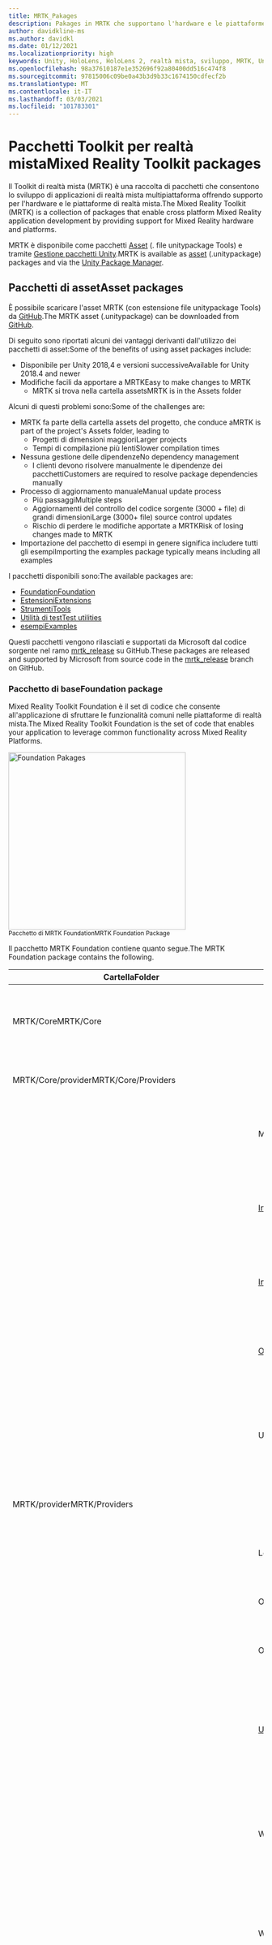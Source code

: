 ```yaml
---
title: MRTK_Pakages
description: Pakages in MRTK che supportano l'hardware e le piattaforme a realtà mista.
author: davidkline-ms
ms.author: davidkl
ms.date: 01/12/2021
ms.localizationpriority: high
keywords: Unity, HoloLens, HoloLens 2, realtà mista, sviluppo, MRTK, Unity pakage Manager,
ms.openlocfilehash: 98a37610187e1e352696f92a80400dd516c474f8
ms.sourcegitcommit: 97815006c09be0a43b3d9b33c1674150cdfecf2b
ms.translationtype: MT
ms.contentlocale: it-IT
ms.lasthandoff: 03/03/2021
ms.locfileid: "101783301"
---
```

# <a name="mixed-reality-toolkit-packages"></a><span data-ttu-id="bc0d5-104">Pacchetti Toolkit per realtà mista</span><span class="sxs-lookup"><span data-stu-id="bc0d5-104">Mixed Reality Toolkit packages</span></span>

<span data-ttu-id="bc0d5-105">Il Toolkit di realtà mista (MRTK) è una raccolta di pacchetti che consentono lo sviluppo di applicazioni di realtà mista multipiattaforma offrendo supporto per l'hardware e le piattaforme di realtà mista.</span><span class="sxs-lookup"><span data-stu-id="bc0d5-105">The Mixed Reality Toolkit (MRTK) is a collection of packages that enable cross platform Mixed Reality application development by providing support for Mixed Reality hardware and platforms.</span></span>

<span data-ttu-id="bc0d5-106">MRTK è disponibile come pacchetti [Asset](#asset-packages) (. file unitypackage Tools) e tramite [Gestione pacchetti Unity](#unity-package-manager).</span><span class="sxs-lookup"><span data-stu-id="bc0d5-106">MRTK is available as [asset](#asset-packages) (.unitypackage) packages and via the [Unity Package Manager](#unity-package-manager).</span></span>

## <a name="asset-packages"></a><span data-ttu-id="bc0d5-107">Pacchetti di asset</span><span class="sxs-lookup"><span data-stu-id="bc0d5-107">Asset packages</span></span>

<span data-ttu-id="bc0d5-108">È possibile scaricare l'asset MRTK (con estensione file unitypackage Tools) da [GitHub](https://github.com/microsoft/MixedRealityToolkit-Unity/releases).</span><span class="sxs-lookup"><span data-stu-id="bc0d5-108">The MRTK asset (.unitypackage) can be downloaded from [GitHub](https://github.com/microsoft/MixedRealityToolkit-Unity/releases).</span></span>

<span data-ttu-id="bc0d5-109">Di seguito sono riportati alcuni dei vantaggi derivanti dall'utilizzo dei pacchetti di asset:</span><span class="sxs-lookup"><span data-stu-id="bc0d5-109">Some of the benefits of using asset packages include:</span></span>

- <span data-ttu-id="bc0d5-110">Disponibile per Unity 2018,4 e versioni successive</span><span class="sxs-lookup"><span data-stu-id="bc0d5-110">Available for Unity 2018.4 and newer</span></span>
- <span data-ttu-id="bc0d5-111">Modifiche facili da apportare a MRTK</span><span class="sxs-lookup"><span data-stu-id="bc0d5-111">Easy to make changes to MRTK</span></span>
  - <span data-ttu-id="bc0d5-112">MRTK si trova nella cartella assets</span><span class="sxs-lookup"><span data-stu-id="bc0d5-112">MRTK is in the Assets folder</span></span>

<span data-ttu-id="bc0d5-113">Alcuni di questi problemi sono:</span><span class="sxs-lookup"><span data-stu-id="bc0d5-113">Some of the challenges are:</span></span>

- <span data-ttu-id="bc0d5-114">MRTK fa parte della cartella assets del progetto, che conduce a</span><span class="sxs-lookup"><span data-stu-id="bc0d5-114">MRTK is part of the project's Assets folder, leading to</span></span>
  - <span data-ttu-id="bc0d5-115">Progetti di dimensioni maggiori</span><span class="sxs-lookup"><span data-stu-id="bc0d5-115">Larger projects</span></span>
  - <span data-ttu-id="bc0d5-116">Tempi di compilazione più lenti</span><span class="sxs-lookup"><span data-stu-id="bc0d5-116">Slower compilation times</span></span>
- <span data-ttu-id="bc0d5-117">Nessuna gestione delle dipendenze</span><span class="sxs-lookup"><span data-stu-id="bc0d5-117">No dependency management</span></span>
  - <span data-ttu-id="bc0d5-118">I clienti devono risolvere manualmente le dipendenze dei pacchetti</span><span class="sxs-lookup"><span data-stu-id="bc0d5-118">Customers are required to resolve package dependencies manually</span></span>
- <span data-ttu-id="bc0d5-119">Processo di aggiornamento manuale</span><span class="sxs-lookup"><span data-stu-id="bc0d5-119">Manual update process</span></span>
  - <span data-ttu-id="bc0d5-120">Più passaggi</span><span class="sxs-lookup"><span data-stu-id="bc0d5-120">Multiple steps</span></span>
  - <span data-ttu-id="bc0d5-121">Aggiornamenti del controllo del codice sorgente (3000 + file) di grandi dimensioni</span><span class="sxs-lookup"><span data-stu-id="bc0d5-121">Large (3000+ file) source control updates</span></span>
  - <span data-ttu-id="bc0d5-122">Rischio di perdere le modifiche apportate a MRTK</span><span class="sxs-lookup"><span data-stu-id="bc0d5-122">Risk of losing changes made to MRTK</span></span>
- <span data-ttu-id="bc0d5-123">Importazione del pacchetto di esempi in genere significa includere tutti gli esempi</span><span class="sxs-lookup"><span data-stu-id="bc0d5-123">Importing the examples package typically means including all examples</span></span>

<span data-ttu-id="bc0d5-124">I pacchetti disponibili sono:</span><span class="sxs-lookup"><span data-stu-id="bc0d5-124">The available packages are:</span></span>

- [<span data-ttu-id="bc0d5-125">Foundation</span><span class="sxs-lookup"><span data-stu-id="bc0d5-125">Foundation</span></span>](#foundation-package)
- [<span data-ttu-id="bc0d5-126">Estensioni</span><span class="sxs-lookup"><span data-stu-id="bc0d5-126">Extensions</span></span>](#extensions-package)
- [<span data-ttu-id="bc0d5-127">Strumenti</span><span class="sxs-lookup"><span data-stu-id="bc0d5-127">Tools</span></span>](#tools-package)
- [<span data-ttu-id="bc0d5-128">Utilità di test</span><span class="sxs-lookup"><span data-stu-id="bc0d5-128">Test utilities</span></span>](#test-utilities-package)
- [<span data-ttu-id="bc0d5-129">esempi</span><span class="sxs-lookup"><span data-stu-id="bc0d5-129">Examples</span></span>](#examples-package)

<span data-ttu-id="bc0d5-130">Questi pacchetti vengono rilasciati e supportati da Microsoft dal codice sorgente nel ramo [mrtk_release](https://github.com/Microsoft/MixedRealityToolkit-Unity/tree/mrtk_release) su GitHub.</span><span class="sxs-lookup"><span data-stu-id="bc0d5-130">These packages are released and supported by Microsoft from source code in the [mrtk_release](https://github.com/Microsoft/MixedRealityToolkit-Unity/tree/mrtk_release) branch on GitHub.</span></span>

### <a name="foundation-package"></a><span data-ttu-id="bc0d5-131">Pacchetto di base</span><span class="sxs-lookup"><span data-stu-id="bc0d5-131">Foundation package</span></span>

<span data-ttu-id="bc0d5-132">Mixed Reality Toolkit Foundation è il set di codice che consente all'applicazione di sfruttare le funzionalità comuni nelle piattaforme di realtà mista.</span><span class="sxs-lookup"><span data-stu-id="bc0d5-132">The Mixed Reality Toolkit Foundation is the set of code that enables your application to leverage common functionality across Mixed Reality Platforms.</span></span>

<img src="../features/images/input/MRTK_Package_Foundation.png" width="350px" alt="Foundation Pakages" style="display:block;">  
<span data-ttu-id="bc0d5-133"><sup>Pacchetto di MRTK Foundation</sup></span><span class="sxs-lookup"><span data-stu-id="bc0d5-133"><sup>MRTK Foundation Package</sup></span></span>

<span data-ttu-id="bc0d5-134">Il pacchetto MRTK Foundation contiene quanto segue.</span><span class="sxs-lookup"><span data-stu-id="bc0d5-134">The MRTK Foundation package contains the following.</span></span>

| <span data-ttu-id="bc0d5-135">Cartella</span><span class="sxs-lookup"><span data-stu-id="bc0d5-135">Folder</span></span> | <span data-ttu-id="bc0d5-136">Componente</span><span class="sxs-lookup"><span data-stu-id="bc0d5-136">Component</span></span> | <span data-ttu-id="bc0d5-137">Descrizione</span><span class="sxs-lookup"><span data-stu-id="bc0d5-137">Description</span></span> |
| --- | --- | --- |
| <span data-ttu-id="bc0d5-138">MRTK/Core</span><span class="sxs-lookup"><span data-stu-id="bc0d5-138">MRTK/Core</span></span> | | <span data-ttu-id="bc0d5-139">Interfacce e definizioni di tipi, classi base e shader standard.</span><span class="sxs-lookup"><span data-stu-id="bc0d5-139">Interface and type definitions, base classes, standard shader.</span></span> |
| <span data-ttu-id="bc0d5-140">MRTK/Core/provider</span><span class="sxs-lookup"><span data-stu-id="bc0d5-140">MRTK/Core/Providers</span></span> | | <span data-ttu-id="bc0d5-141">Provider di dati indipendenti dalla piattaforma</span><span class="sxs-lookup"><span data-stu-id="bc0d5-141">Platform agnostic data providers</span></span> |
| | <span data-ttu-id="bc0d5-142">Mani</span><span class="sxs-lookup"><span data-stu-id="bc0d5-142">Hands</span></span> | <span data-ttu-id="bc0d5-143">Supporto della classe di base e servizi per il rilevamento manuale.</span><span class="sxs-lookup"><span data-stu-id="bc0d5-143">Base class support and services for hand tracking.</span></span> |
| | [<span data-ttu-id="bc0d5-144">InputAnimation</span><span class="sxs-lookup"><span data-stu-id="bc0d5-144">InputAnimation</span></span>](../features/input-simulation/InputAnimationRecording.md) | <span data-ttu-id="bc0d5-145">Supporto per la registrazione dei dati di rilevamento della mano e del movimento Head.</span><span class="sxs-lookup"><span data-stu-id="bc0d5-145">Support for recording head movement and hand tracking data.</span></span> |
| | [<span data-ttu-id="bc0d5-146">InputSimulation</span><span class="sxs-lookup"><span data-stu-id="bc0d5-146">InputSimulation</span></span>](../features/input-simulation/InputSimulationService.md) | <span data-ttu-id="bc0d5-147">Supporto per la simulazione in-editor di input mano e occhio.</span><span class="sxs-lookup"><span data-stu-id="bc0d5-147">Support for in-editor simulation of hand and eye input.</span></span> |
| | [<span data-ttu-id="bc0d5-148">ObjectMeshObserver</span><span class="sxs-lookup"><span data-stu-id="bc0d5-148">ObjectMeshObserver</span></span>](../features/spatial-awareness/SpatialObjectMeshObserver.md) | <span data-ttu-id="bc0d5-149">Osservatore di consapevolezza spaziale che usa un modello 3D come dati.</span><span class="sxs-lookup"><span data-stu-id="bc0d5-149">Spatial awareness observer using a 3D model as the data.</span></span> |
| | <span data-ttu-id="bc0d5-150">UnityInput</span><span class="sxs-lookup"><span data-stu-id="bc0d5-150">UnityInput</span></span> | <span data-ttu-id="bc0d5-151">Dispositivi di input comuni (joystick, mouse e così via) implementati tramite l'API di input di Unity.</span><span class="sxs-lookup"><span data-stu-id="bc0d5-151">Common input devices (joystick, mouse, etc.) implemented via Unity's input API.</span></span> |
| <span data-ttu-id="bc0d5-152">MRTK/provider</span><span class="sxs-lookup"><span data-stu-id="bc0d5-152">MRTK/Providers</span></span> | | <span data-ttu-id="bc0d5-153">Provider di dati specifici della piattaforma</span><span class="sxs-lookup"><span data-stu-id="bc0d5-153">Platform specific data providers</span></span> |
| | <span data-ttu-id="bc0d5-154">LeapMotion</span><span class="sxs-lookup"><span data-stu-id="bc0d5-154">LeapMotion</span></span> | <span data-ttu-id="bc0d5-155">Supporto per UltraLeap Leap Motion controller.</span><span class="sxs-lookup"><span data-stu-id="bc0d5-155">Support for the UltraLeap Leap Motion controller.</span></span> |
| | <span data-ttu-id="bc0d5-156">OpenVR</span><span class="sxs-lookup"><span data-stu-id="bc0d5-156">OpenVR</span></span> | <span data-ttu-id="bc0d5-157">Supporto per i dispositivi OpenVR.</span><span class="sxs-lookup"><span data-stu-id="bc0d5-157">Support for OpenVR devices.</span></span> |
| | <span data-ttu-id="bc0d5-158">Oculus</span><span class="sxs-lookup"><span data-stu-id="bc0d5-158">Oculus</span></span> | <span data-ttu-id="bc0d5-159">Supporto per dispositivi Oculus, ad esempio la ricerca.</span><span class="sxs-lookup"><span data-stu-id="bc0d5-159">Support for Oculus devices, such as the Quest.</span></span> |
| | [<span data-ttu-id="bc0d5-160">Unity</span><span class="sxs-lookup"><span data-stu-id="bc0d5-160">UnityAR</span></span>](../features/camera-system/UnityArCameraSettings.md) | <span data-ttu-id="bc0d5-161">Sperimentale Provider di impostazioni della fotocamera che consente l'uso di MRTK con i dispositivi mobili AR.</span><span class="sxs-lookup"><span data-stu-id="bc0d5-161">(Experimental) Camera settings provider enabling MRTK use with mobile AR devices.</span></span> |
| | <span data-ttu-id="bc0d5-162">WindowsMixedReality</span><span class="sxs-lookup"><span data-stu-id="bc0d5-162">WindowsMixedReality</span></span> | <span data-ttu-id="bc0d5-163">Supporto per i dispositivi di realtà mista di Windows, tra cui Microsoft HoloLens e gli auricolari immersivi.</span><span class="sxs-lookup"><span data-stu-id="bc0d5-163">Support for Windows Mixed Reality devices, including Microsoft HoloLens and immersive headsets.</span></span> |
| | <span data-ttu-id="bc0d5-164">Windows</span><span class="sxs-lookup"><span data-stu-id="bc0d5-164">Windows</span></span> | <span data-ttu-id="bc0d5-165">Supporto per le API specifiche di Microsoft Windows, ad esempio la voce e la dettatura.</span><span class="sxs-lookup"><span data-stu-id="bc0d5-165">Support for Microsoft Windows specific APIs, for example speech and dictation.</span></span> |
| | <span data-ttu-id="bc0d5-166">SDK XR</span><span class="sxs-lookup"><span data-stu-id="bc0d5-166">XR SDK</span></span> | <span data-ttu-id="bc0d5-167">Sperimentale Supporto per [il nuovo Framework XR di Unity](https://blogs.unity3d.com/2020/01/24/unity-xr-platform-updates/) in unity 2019,3 e versioni successive.</span><span class="sxs-lookup"><span data-stu-id="bc0d5-167">(Experimental) Support for [Unity's new XR framework](https://blogs.unity3d.com/2020/01/24/unity-xr-platform-updates/) in Unity 2019.3 and newer.</span></span> |
| <span data-ttu-id="bc0d5-168">MRTK/SDK</span><span class="sxs-lookup"><span data-stu-id="bc0d5-168">MRTK/SDK</span></span> | | |
| | <span data-ttu-id="bc0d5-169">Sperimentale</span><span class="sxs-lookup"><span data-stu-id="bc0d5-169">Experimental</span></span> | <span data-ttu-id="bc0d5-170">Funzionalità sperimentali, tra cui shader, controlli dell'interfaccia utente e singoli gestori di sistema.</span><span class="sxs-lookup"><span data-stu-id="bc0d5-170">Experimental features, including shaders, user interface controls and individual system managers.</span></span> |
| | <span data-ttu-id="bc0d5-171">Funzionalità</span><span class="sxs-lookup"><span data-stu-id="bc0d5-171">Features</span></span> | <span data-ttu-id="bc0d5-172">Funzionalità basata sul pacchetto di base.</span><span class="sxs-lookup"><span data-stu-id="bc0d5-172">Functionality that builds upon the Foundation package.</span></span> |
| | <span data-ttu-id="bc0d5-173">Profiles</span><span class="sxs-lookup"><span data-stu-id="bc0d5-173">Profiles</span></span> | <span data-ttu-id="bc0d5-174">Profili predefiniti per i sistemi e i servizi Microsoft Mixed Reality Toolkit.</span><span class="sxs-lookup"><span data-stu-id="bc0d5-174">Default profiles for the Microsoft Mixed Reality Toolkit systems and services.</span></span> |
| | <span data-ttu-id="bc0d5-175">StandardAssets</span><span class="sxs-lookup"><span data-stu-id="bc0d5-175">StandardAssets</span></span> | <span data-ttu-id="bc0d5-176">Asset comuni; modelli, trame, materiali e così via</span><span class="sxs-lookup"><span data-stu-id="bc0d5-176">Common assets; models, textures, materials, etc.</span></span> |
| <span data-ttu-id="bc0d5-177">MRTK/SceneSystemResources</span><span class="sxs-lookup"><span data-stu-id="bc0d5-177">MRTK/SceneSystemResources</span></span> | | <span data-ttu-id="bc0d5-178">Asset e risorse usati dal sistema di scena</span><span class="sxs-lookup"><span data-stu-id="bc0d5-178">Assets and resources used by the Scene System</span></span> |
| <span data-ttu-id="bc0d5-179">MRTK/servizi</span><span class="sxs-lookup"><span data-stu-id="bc0d5-179">MRTK/Services</span></span> | | |
| | [<span data-ttu-id="bc0d5-180">BoundarySystem</span><span class="sxs-lookup"><span data-stu-id="bc0d5-180">BoundarySystem</span></span>](../features/boundary/BoundarySystemGettingStarted.md) | <span data-ttu-id="bc0d5-181">Sistema che implementa il supporto per i confini VR.</span><span class="sxs-lookup"><span data-stu-id="bc0d5-181">System implementing VR boundary support.</span></span> |
| | [<span data-ttu-id="bc0d5-182">CameraSystem</span><span class="sxs-lookup"><span data-stu-id="bc0d5-182">CameraSystem</span></span>](../features/camera-system/CameraSystemOverview.md) | <span data-ttu-id="bc0d5-183">Sistema che implementa la configurazione della fotocamera e la gestione.</span><span class="sxs-lookup"><span data-stu-id="bc0d5-183">System implementing camera configuration and management.</span></span> |
| | [<span data-ttu-id="bc0d5-184">DiagnosticsSystem</span><span class="sxs-lookup"><span data-stu-id="bc0d5-184">DiagnosticsSystem</span></span>](../features/diagnostics/DiagnosticsSystemGettingStarted.md) | <span data-ttu-id="bc0d5-185">Implementazione del sistema in Application Diagnostics, ad esempio un Profiler Visual.</span><span class="sxs-lookup"><span data-stu-id="bc0d5-185">System implementing in application diagnostics, for example a visual profiler.</span></span> |
| | [<span data-ttu-id="bc0d5-186">InputSystem</span><span class="sxs-lookup"><span data-stu-id="bc0d5-186">InputSystem</span></span>](../features/input/Overview.md) | <span data-ttu-id="bc0d5-187">Sistema che fornisce supporto per l'accesso e la gestione dell'input dell'utente.</span><span class="sxs-lookup"><span data-stu-id="bc0d5-187">System providing support for accessing and handling user input.</span></span> |
| | [<span data-ttu-id="bc0d5-188">SceneSystem</span><span class="sxs-lookup"><span data-stu-id="bc0d5-188">SceneSystem</span></span>](../features/scene-system/SceneSystemGettingStarted.md) | <span data-ttu-id="bc0d5-189">Sistema che fornisce supporto per le applicazioni multiscena.</span><span class="sxs-lookup"><span data-stu-id="bc0d5-189">System providing multi-scene application support.</span></span> |
| | [<span data-ttu-id="bc0d5-190">SpatialAwarenessSystem</span><span class="sxs-lookup"><span data-stu-id="bc0d5-190">SpatialAwarenessSystem</span></span>](../features/spatial-awareness/SpatialAwarenessGettingStarted.md) | <span data-ttu-id="bc0d5-191">Sistema che fornisce supporto per la consapevolezza dell'ambiente dell'utente.</span><span class="sxs-lookup"><span data-stu-id="bc0d5-191">System providing support for awareness of the user's environment.</span></span> |
| | [<span data-ttu-id="bc0d5-192">TeleportSystem</span><span class="sxs-lookup"><span data-stu-id="bc0d5-192">TeleportSystem</span></span>](../features/teleport-system/Overview.md) | <span data-ttu-id="bc0d5-193">Sistema che fornisce il supporto per il Teleporting (spostandosi sull'esperienza nei salti).</span><span class="sxs-lookup"><span data-stu-id="bc0d5-193">System providing support for teleporting (moving about the experience in jumps).</span></span> |
| <span data-ttu-id="bc0d5-194">MRTK/StandardAssets</span><span class="sxs-lookup"><span data-stu-id="bc0d5-194">MRTK/StandardAssets</span></span> | | <span data-ttu-id="bc0d5-195">Shader standard MRTK, materiali di base e altre risorse standard per esperienze di realtà miste</span><span class="sxs-lookup"><span data-stu-id="bc0d5-195">MRTK Standard shader, basic materials and other standard assets for mixed reality experiences</span></span> |

### <a name="extensions-package"></a><span data-ttu-id="bc0d5-196">Pacchetto di estensioni</span><span class="sxs-lookup"><span data-stu-id="bc0d5-196">Extensions package</span></span>

<span data-ttu-id="bc0d5-197">Il pacchetto facoltativo Microsoft. MixedRealityToolkit. Unity. Extensions include servizi aggiuntivi che estendono le funzionalità di Microsoft Mixed Reality Toolkit.</span><span class="sxs-lookup"><span data-stu-id="bc0d5-197">The optional Microsoft.MixedRealityToolkit.Unity.Extensions package includes additional services that extend the functionality of the Microsoft Mixed Reality Toolkit.</span></span>

> [!NOTE]
> <span data-ttu-id="bc0d5-198">Il pacchetto Extensions richiede Microsoft. MixedRealityToolkit. Unity. Foundation.</span><span class="sxs-lookup"><span data-stu-id="bc0d5-198">The extensions package requires Microsoft.MixedRealityToolkit.Unity.Foundation.</span></span>

| <span data-ttu-id="bc0d5-199">Cartella</span><span class="sxs-lookup"><span data-stu-id="bc0d5-199">Folder</span></span> | <span data-ttu-id="bc0d5-200">Componente</span><span class="sxs-lookup"><span data-stu-id="bc0d5-200">Component</span></span> | <span data-ttu-id="bc0d5-201">Descrizione</span><span class="sxs-lookup"><span data-stu-id="bc0d5-201">Description</span></span> |
| --- | --- | --- |
| <span data-ttu-id="bc0d5-202">MRTK/estensioni</span><span class="sxs-lookup"><span data-stu-id="bc0d5-202">MRTK/Extensions</span></span> | |
| | [<span data-ttu-id="bc0d5-203">HandPhysicsService</span><span class="sxs-lookup"><span data-stu-id="bc0d5-203">HandPhysicsService</span></span>](../features/extensions/hand-physics-service/HandPhysicsServiceOverview.md) | <span data-ttu-id="bc0d5-204">Servizio che aggiunge il supporto per la fisica a mani articolate.</span><span class="sxs-lookup"><span data-stu-id="bc0d5-204">Service that adds physics support to articulated hands.</span></span> |
| | <span data-ttu-id="bc0d5-205">LostTrackingService</span><span class="sxs-lookup"><span data-stu-id="bc0d5-205">LostTrackingService</span></span> | <span data-ttu-id="bc0d5-206">Servizio che semplifica la gestione delle perdite di rilevamento nei dispositivi Microsoft HoloLens.</span><span class="sxs-lookup"><span data-stu-id="bc0d5-206">Service that simplifies handling of tracking loss on Microsoft HoloLens devices.</span></span> |
| | [<span data-ttu-id="bc0d5-207">SceneTransitionService</span><span class="sxs-lookup"><span data-stu-id="bc0d5-207">SceneTransitionService</span></span>](../features/extensions/scene-transition-service/SceneTransitionServiceOverview.md) | <span data-ttu-id="bc0d5-208">Servizio che semplifica l'aggiunta di transizioni di scene uniformi.</span><span class="sxs-lookup"><span data-stu-id="bc0d5-208">Service that simplifies adding smooth scene transitions.</span></span> |

### <a name="tools-package"></a><span data-ttu-id="bc0d5-209">Pacchetto strumenti</span><span class="sxs-lookup"><span data-stu-id="bc0d5-209">Tools package</span></span>

<span data-ttu-id="bc0d5-210">Il pacchetto facoltativo Microsoft. MixedRealityToolkit. Unity. Tools include strumenti utili che migliorano l'esperienza di sviluppo di realtà mista usando Microsoft Mixed Reality Toolkit.</span><span class="sxs-lookup"><span data-stu-id="bc0d5-210">The optional Microsoft.MixedRealityToolkit.Unity.Tools package includes helpful tools that enhance the mixed reality development experience using the Microsoft Mixed Reality Toolkit.</span></span>
<span data-ttu-id="bc0d5-211">Questi strumenti si trovano nel menu **utilità di reality Toolkit > Utilities** nell'editor di Unity.</span><span class="sxs-lookup"><span data-stu-id="bc0d5-211">These tools are located in the **Mixed Reality Toolkit > Utilities** menu in the Unity Editor.</span></span>

> [!NOTE]
> <span data-ttu-id="bc0d5-212">Il pacchetto di strumenti richiede Microsoft. MixedRealityToolkit. Unity. Foundation.</span><span class="sxs-lookup"><span data-stu-id="bc0d5-212">The tools package requires Microsoft.MixedRealityToolkit.Unity.Foundation.</span></span>

| <span data-ttu-id="bc0d5-213">Cartella</span><span class="sxs-lookup"><span data-stu-id="bc0d5-213">Folder</span></span> | <span data-ttu-id="bc0d5-214">Componente</span><span class="sxs-lookup"><span data-stu-id="bc0d5-214">Component</span></span> | <span data-ttu-id="bc0d5-215">Descrizione</span><span class="sxs-lookup"><span data-stu-id="bc0d5-215">Description</span></span> |
| --- | --- | --- |
| <span data-ttu-id="bc0d5-216">MRTK/strumenti</span><span class="sxs-lookup"><span data-stu-id="bc0d5-216">MRTK/Tools</span></span> | |
| | <span data-ttu-id="bc0d5-217">BuildWindow</span><span class="sxs-lookup"><span data-stu-id="bc0d5-217">BuildWindow</span></span> | <span data-ttu-id="bc0d5-218">Strumento che consente di semplificare il processo di compilazione e distribuzione di applicazioni UWP.</span><span class="sxs-lookup"><span data-stu-id="bc0d5-218">Tool that helps simplify the process of building and deploying UWP applications.</span></span> |
| | [<span data-ttu-id="bc0d5-219">DependencyWindow</span><span class="sxs-lookup"><span data-stu-id="bc0d5-219">DependencyWindow</span></span>](../features/tools/DependencyWindow.md) | <span data-ttu-id="bc0d5-220">Strumento che consente di creare un grafico delle dipendenze di asset in un progetto.</span><span class="sxs-lookup"><span data-stu-id="bc0d5-220">Tool that creates a dependency graph of assets in a project.</span></span> |
| | [<span data-ttu-id="bc0d5-221">ExtensionServiceCreator</span><span class="sxs-lookup"><span data-stu-id="bc0d5-221">ExtensionServiceCreator</span></span>](../features/tools/ExtensionServiceCreationWizard.md) | <span data-ttu-id="bc0d5-222">Procedura guidata per semplificare la creazione di servizi di estensione.</span><span class="sxs-lookup"><span data-stu-id="bc0d5-222">Wizard to assist in creating extension services.</span></span> |
| | [<span data-ttu-id="bc0d5-223">MigrationWindow</span><span class="sxs-lookup"><span data-stu-id="bc0d5-223">MigrationWindow</span></span>](../features/tools/MigrationWindow.md) | <span data-ttu-id="bc0d5-224">Strumento che facilita l'aggiornamento del codice che usa componenti MRTK deprecati.</span><span class="sxs-lookup"><span data-stu-id="bc0d5-224">Tool that assists in updating code that uses deprecated MRTK components.</span></span>  |
| | [<span data-ttu-id="bc0d5-225">OptimizeWindow</span><span class="sxs-lookup"><span data-stu-id="bc0d5-225">OptimizeWindow</span></span>](../features/tools/OptimizeWindow.md) | <span data-ttu-id="bc0d5-226">Utilità che consente di automatizzare la configurazione di un progetto di realtà mista per ottenere prestazioni ottimali in Unity.</span><span class="sxs-lookup"><span data-stu-id="bc0d5-226">Utility to help automate configuring a mixed reality project for the best performance in Unity.</span></span> |
| | <span data-ttu-id="bc0d5-227">ReserializeAssetsUtility</span><span class="sxs-lookup"><span data-stu-id="bc0d5-227">ReserializeAssetsUtility</span></span> | <span data-ttu-id="bc0d5-228">Fornisce supporto per la riserializzazione di file Unity specifici.</span><span class="sxs-lookup"><span data-stu-id="bc0d5-228">Provides support for reserializing specific Unity files.</span></span> |
| | [<span data-ttu-id="bc0d5-229">RuntimeTools/strumenti/ControllerMappingTool</span><span class="sxs-lookup"><span data-stu-id="bc0d5-229">RuntimeTools/Tools/ControllerMappingTool</span></span>](../features/tools/ControllerMappingTool.md) | <span data-ttu-id="bc0d5-230">Utilità che consente agli sviluppatori di determinare rapidamente i mapping di Unity per i controller hardware.</span><span class="sxs-lookup"><span data-stu-id="bc0d5-230">Utility enabling developers to quickly determine Unity mappings for hardware controllers.</span></span> |
| | <span data-ttu-id="bc0d5-231">ScreenshotUtility</span><span class="sxs-lookup"><span data-stu-id="bc0d5-231">ScreenshotUtility</span></span> | <span data-ttu-id="bc0d5-232">Abilita l'acquisizione delle immagini dell'applicazione nell'editor di Unity.</span><span class="sxs-lookup"><span data-stu-id="bc0d5-232">Enables capturing application images in the Unity editor.</span></span> |
| | <span data-ttu-id="bc0d5-233">TextureCombinerWindow</span><span class="sxs-lookup"><span data-stu-id="bc0d5-233">TextureCombinerWindow</span></span> | <span data-ttu-id="bc0d5-234">Utilità per combinare trame grafiche.</span><span class="sxs-lookup"><span data-stu-id="bc0d5-234">Utility to combine graphics textures.</span></span> |
| | [<span data-ttu-id="bc0d5-235">Casella degli strumenti</span><span class="sxs-lookup"><span data-stu-id="bc0d5-235">Toolbox</span></span>](../features/ux-building-blocks/Toolbox.md) | <span data-ttu-id="bc0d5-236">Interfaccia utente che semplifica l'individuazione e l'utilizzo dei componenti UX MRTK.</span><span class="sxs-lookup"><span data-stu-id="bc0d5-236">UI that makes it easy to discover and use MRTK UX components.</span></span> |

### <a name="test-utilities-package"></a><span data-ttu-id="bc0d5-237">Pacchetto di utilità di test</span><span class="sxs-lookup"><span data-stu-id="bc0d5-237">Test utilities package</span></span>

<span data-ttu-id="bc0d5-238">Il pacchetto Microsoft. MixedRealityToolkit. TestUtilities facoltativo è una raccolta di script helper che consentono agli sviluppatori di [creare facilmente test in modalità di riproduzione](../contributing/UnitTests.md#play-mode-tests).</span><span class="sxs-lookup"><span data-stu-id="bc0d5-238">The optional Microsoft.MixedRealityToolkit.TestUtilities package is a collection of helper scripts that enable developers to easily [create play mode tests](../contributing/UnitTests.md#play-mode-tests).</span></span> <span data-ttu-id="bc0d5-239">Queste utilità sono particolarmente utili per gli sviluppatori che creano componenti MRTK.</span><span class="sxs-lookup"><span data-stu-id="bc0d5-239">These utilities are especially useful for developers creating MRTK components.</span></span>

| <span data-ttu-id="bc0d5-240">Cartella</span><span class="sxs-lookup"><span data-stu-id="bc0d5-240">Folder</span></span> | <span data-ttu-id="bc0d5-241">Componente</span><span class="sxs-lookup"><span data-stu-id="bc0d5-241">Component</span></span> | <span data-ttu-id="bc0d5-242">Descrizione</span><span class="sxs-lookup"><span data-stu-id="bc0d5-242">Description</span></span> |
| --- | --- | --- |
| <span data-ttu-id="bc0d5-243">MRTK/test</span><span class="sxs-lookup"><span data-stu-id="bc0d5-243">MRTK/Tests</span></span> | |
| | <span data-ttu-id="bc0d5-244">TestUtilities</span><span class="sxs-lookup"><span data-stu-id="bc0d5-244">TestUtilities</span></span> | <span data-ttu-id="bc0d5-245">Metodi per semplificare la creazione di test in modalità di riproduzione, incluse le utilità di simulazione manuale.</span><span class="sxs-lookup"><span data-stu-id="bc0d5-245">Methods to simplify creation of play mode tests, including hand simulation utilities.</span></span> |

### <a name="examples-package"></a><span data-ttu-id="bc0d5-246">Pacchetto di esempi</span><span class="sxs-lookup"><span data-stu-id="bc0d5-246">Examples package</span></span>

<span data-ttu-id="bc0d5-247">Il pacchetto degli esempi contiene demo, script di esempio e scene di esempio che esercitano le funzionalità del pacchetto di base.</span><span class="sxs-lookup"><span data-stu-id="bc0d5-247">The examples package contains demos, sample scripts, and sample scenes that exercise functionality in the foundation package.</span></span> <span data-ttu-id="bc0d5-248">Questo pacchetto contiene la [scena HandInteractionExample](../features/example-scenes/HandInteractionExamples.md) (illustrata di seguito) che contiene oggetti di esempio che rispondono a diversi tipi di input della mano (articolati e non articolati).</span><span class="sxs-lookup"><span data-stu-id="bc0d5-248">This package contains the [HandInteractionExample scene](../features/example-scenes/HandInteractionExamples.md) (pictured below) which contains sample objects that respond to various types of hand input (articulated and non-articulated).</span></span>

![Scena HandInteractionExample](../features/images/MRTK_Examples.png)

<span data-ttu-id="bc0d5-250">Questo pacchetto contiene anche le demo di rilevamento degli occhi, [documentate qui](../features/eye-tracking/EyeTracking_ExamplesOverview.md)</span><span class="sxs-lookup"><span data-stu-id="bc0d5-250">This package also contains eye tracking demos, which are [documented here](../features/eye-tracking/EyeTracking_ExamplesOverview.md)</span></span>

<span data-ttu-id="bc0d5-251">Più in generale, tutte le nuove funzionalità di MRTK devono contenere un esempio corrispondente nel pacchetto degli esempi, approssimativamente seguendo la stessa struttura di cartelle e la stessa posizione.</span><span class="sxs-lookup"><span data-stu-id="bc0d5-251">More generally, any new feature in the MRTK should contain a corresponding example in the examples package, roughly following the same folder structure and location.</span></span>

> [!NOTE]
> <span data-ttu-id="bc0d5-252">Il pacchetto degli esempi richiede Microsoft. MixedRealityToolkit. Unity. Foundation.</span><span class="sxs-lookup"><span data-stu-id="bc0d5-252">The examples package requires Microsoft.MixedRealityToolkit.Unity.Foundation.</span></span>

| <span data-ttu-id="bc0d5-253">Cartella</span><span class="sxs-lookup"><span data-stu-id="bc0d5-253">Folder</span></span> | <span data-ttu-id="bc0d5-254">Componente</span><span class="sxs-lookup"><span data-stu-id="bc0d5-254">Component</span></span> | <span data-ttu-id="bc0d5-255">Descrizione</span><span class="sxs-lookup"><span data-stu-id="bc0d5-255">Description</span></span> |
| --- | --- | --- |
| <span data-ttu-id="bc0d5-256">MRTK/esempi</span><span class="sxs-lookup"><span data-stu-id="bc0d5-256">MRTK/Examples</span></span> | | |
| | <span data-ttu-id="bc0d5-257">Demo</span><span class="sxs-lookup"><span data-stu-id="bc0d5-257">Demos</span></span> | <span data-ttu-id="bc0d5-258">Scene semplici che illustrano una o due funzionalità correlate.</span><span class="sxs-lookup"><span data-stu-id="bc0d5-258">Simple scenes illustrating one or two related features.</span></span> |
| | <span data-ttu-id="bc0d5-259">Sperimentale</span><span class="sxs-lookup"><span data-stu-id="bc0d5-259">Experimental</span></span> | <span data-ttu-id="bc0d5-260">Scene demo che illustrano le funzionalità sperimentali.</span><span class="sxs-lookup"><span data-stu-id="bc0d5-260">Demo scenes illustrating experimental features.</span></span> |
| | <span data-ttu-id="bc0d5-261">StandardAssets</span><span class="sxs-lookup"><span data-stu-id="bc0d5-261">StandardAssets</span></span> | <span data-ttu-id="bc0d5-262">Risorse comuni condivise da più scene demo.</span><span class="sxs-lookup"><span data-stu-id="bc0d5-262">Common assets shared by multiple demo scenes.</span></span> |

## <a name="unity-package-manager"></a><span data-ttu-id="bc0d5-263">Gestione pacchetti Unity</span><span class="sxs-lookup"><span data-stu-id="bc0d5-263">Unity Package Manager</span></span>

<span data-ttu-id="bc0d5-264">Per le esperienze create usando Unity 2019,4 e versioni successive, MRTK è disponibile tramite [Gestione pacchetti Unity](https://docs.unity3d.com/Manual/Packages.html).</span><span class="sxs-lookup"><span data-stu-id="bc0d5-264">For experiences being created using Unity 2019.4 and newer, the MRTK is available via the [Unity Package Manager](https://docs.unity3d.com/Manual/Packages.html).</span></span>

<span data-ttu-id="bc0d5-265">Di seguito sono riportati alcuni dei vantaggi derivanti dall'utilizzo dei pacchetti di asset:</span><span class="sxs-lookup"><span data-stu-id="bc0d5-265">Some of the benefits of using asset packages include:</span></span>

- <span data-ttu-id="bc0d5-266">Progetti più piccoli</span><span class="sxs-lookup"><span data-stu-id="bc0d5-266">Smaller projects</span></span>
  - <span data-ttu-id="bc0d5-267">Soluzioni di Visual Studio più pulite</span><span class="sxs-lookup"><span data-stu-id="bc0d5-267">Cleaner Visual Studio solutions</span></span>
  - <span data-ttu-id="bc0d5-268">Un numero inferiore di file da archiviare (MRTK è un riferimento semplice nel `Packages/manifest.json` file)</span><span class="sxs-lookup"><span data-stu-id="bc0d5-268">Fewer files to check in (MRTK is a simple reference in the `Packages/manifest.json` file)</span></span>
- <span data-ttu-id="bc0d5-269">Compilazione più veloce</span><span class="sxs-lookup"><span data-stu-id="bc0d5-269">Faster compilation</span></span>
  - <span data-ttu-id="bc0d5-270">Unity non è necessario ricompilare MRTK durante la compilazione</span><span class="sxs-lookup"><span data-stu-id="bc0d5-270">Unity does not need to recompile MRTK during building</span></span>
- <span data-ttu-id="bc0d5-271">Risoluzione delle dipendenze</span><span class="sxs-lookup"><span data-stu-id="bc0d5-271">Dependency resolution</span></span>
  - <span data-ttu-id="bc0d5-272">I pacchetti MRTK richiesti vengono installati automaticamente quando si specificano i pacchetti con dipendenze</span><span class="sxs-lookup"><span data-stu-id="bc0d5-272">Required MRTK packages are automatically installed when specifying packages with dependencies</span></span>
- <span data-ttu-id="bc0d5-273">Facile aggiornamento alle nuove versioni di MRTK</span><span class="sxs-lookup"><span data-stu-id="bc0d5-273">Easy update to new MRTK versions</span></span>
  - <span data-ttu-id="bc0d5-274">Modificare la versione nel `Packages/manifest.json` file</span><span class="sxs-lookup"><span data-stu-id="bc0d5-274">Change the version in the `Packages/manifest.json` file</span></span>

<span data-ttu-id="bc0d5-275">Alcuni di questi problemi sono:</span><span class="sxs-lookup"><span data-stu-id="bc0d5-275">Some of the challenges are:</span></span>

- <span data-ttu-id="bc0d5-276">MRTK non è modificabile</span><span class="sxs-lookup"><span data-stu-id="bc0d5-276">MRTK is immutable</span></span>
  - <span data-ttu-id="bc0d5-277">Non è possibile apportare modifiche senza che vengano rimosse durante la risoluzione del pacchetto</span><span class="sxs-lookup"><span data-stu-id="bc0d5-277">Cannot make changes without them being removed during package resolution</span></span>
- <span data-ttu-id="bc0d5-278">MRTK non supporta i pacchetti UPM con Unity 2018,4</span><span class="sxs-lookup"><span data-stu-id="bc0d5-278">MRTK does not support UPM packages with Unity 2018.4</span></span>

### <a name="foundation-package"></a><span data-ttu-id="bc0d5-279">Pacchetto di base</span><span class="sxs-lookup"><span data-stu-id="bc0d5-279">Foundation package</span></span>

<span data-ttu-id="bc0d5-280">Il pacchetto di base ( `com.microsoft.mixedreality.toolkit.foundation` ) costituisce la base del Toolkit di realtà mista.</span><span class="sxs-lookup"><span data-stu-id="bc0d5-280">The foundation package (`com.microsoft.mixedreality.toolkit.foundation`) forms the basis of the Mixed Reality Toolkit.</span></span>

| <span data-ttu-id="bc0d5-281">Cartella</span><span class="sxs-lookup"><span data-stu-id="bc0d5-281">Folder</span></span> | <span data-ttu-id="bc0d5-282">Componente</span><span class="sxs-lookup"><span data-stu-id="bc0d5-282">Component</span></span> | <span data-ttu-id="bc0d5-283">Descrizione</span><span class="sxs-lookup"><span data-stu-id="bc0d5-283">Description</span></span> |
| --- | --- | --- |
| <span data-ttu-id="bc0d5-284">MRTK/Core</span><span class="sxs-lookup"><span data-stu-id="bc0d5-284">MRTK/Core</span></span> | | <span data-ttu-id="bc0d5-285">Interfacce e definizioni di tipi, classi base e shader standard.</span><span class="sxs-lookup"><span data-stu-id="bc0d5-285">Interface and type definitions, base classes, standard shader.</span></span> |
| <span data-ttu-id="bc0d5-286">MRTK/Core/provider</span><span class="sxs-lookup"><span data-stu-id="bc0d5-286">MRTK/Core/Providers</span></span> | | <span data-ttu-id="bc0d5-287">Provider di dati indipendenti dalla piattaforma</span><span class="sxs-lookup"><span data-stu-id="bc0d5-287">Platform agnostic data providers</span></span> |
| | <span data-ttu-id="bc0d5-288">Mani</span><span class="sxs-lookup"><span data-stu-id="bc0d5-288">Hands</span></span> | <span data-ttu-id="bc0d5-289">Supporto della classe di base e servizi per il rilevamento manuale.</span><span class="sxs-lookup"><span data-stu-id="bc0d5-289">Base class support and services for hand tracking.</span></span> |
| | [<span data-ttu-id="bc0d5-290">InputAnimation</span><span class="sxs-lookup"><span data-stu-id="bc0d5-290">InputAnimation</span></span>](../features/input-simulation/InputAnimationRecording.md) | <span data-ttu-id="bc0d5-291">Supporto per la registrazione dei dati di rilevamento della mano e del movimento Head.</span><span class="sxs-lookup"><span data-stu-id="bc0d5-291">Support for recording head movement and hand tracking data.</span></span> |
| | [<span data-ttu-id="bc0d5-292">InputSimulation</span><span class="sxs-lookup"><span data-stu-id="bc0d5-292">InputSimulation</span></span>](../features/input-simulation/InputSimulationService.md) | <span data-ttu-id="bc0d5-293">Supporto per la simulazione in-editor di input mano e occhio.</span><span class="sxs-lookup"><span data-stu-id="bc0d5-293">Support for in-editor simulation of hand and eye input.</span></span> |
| | [<span data-ttu-id="bc0d5-294">ObjectMeshObserver</span><span class="sxs-lookup"><span data-stu-id="bc0d5-294">ObjectMeshObserver</span></span>](../features/spatial-awareness/SpatialObjectMeshObserver.md) | <span data-ttu-id="bc0d5-295">Osservatore di consapevolezza spaziale che usa un modello 3D come dati.</span><span class="sxs-lookup"><span data-stu-id="bc0d5-295">Spatial awareness observer using a 3D model as the data.</span></span> |
| | <span data-ttu-id="bc0d5-296">UnityInput</span><span class="sxs-lookup"><span data-stu-id="bc0d5-296">UnityInput</span></span> | <span data-ttu-id="bc0d5-297">Dispositivi di input comuni (joystick, mouse e così via) implementati tramite l'API di input di Unity.</span><span class="sxs-lookup"><span data-stu-id="bc0d5-297">Common input devices (joystick, mouse, etc.) implemented via Unity's input API.</span></span> |
| <span data-ttu-id="bc0d5-298">MRTK/provider</span><span class="sxs-lookup"><span data-stu-id="bc0d5-298">MRTK/Providers</span></span> | | <span data-ttu-id="bc0d5-299">Provider di dati specifici della piattaforma</span><span class="sxs-lookup"><span data-stu-id="bc0d5-299">Platform specific data providers</span></span> |
| | <span data-ttu-id="bc0d5-300">LeapMotion</span><span class="sxs-lookup"><span data-stu-id="bc0d5-300">LeapMotion</span></span> | <span data-ttu-id="bc0d5-301">Supporto per UltraLeap Leap Motion controller.</span><span class="sxs-lookup"><span data-stu-id="bc0d5-301">Support for the UltraLeap Leap Motion controller.</span></span> |
| | <span data-ttu-id="bc0d5-302">OpenVR</span><span class="sxs-lookup"><span data-stu-id="bc0d5-302">OpenVR</span></span> | <span data-ttu-id="bc0d5-303">Supporto per i dispositivi OpenVR.</span><span class="sxs-lookup"><span data-stu-id="bc0d5-303">Support for OpenVR devices.</span></span> |
| | <span data-ttu-id="bc0d5-304">Oculus</span><span class="sxs-lookup"><span data-stu-id="bc0d5-304">Oculus</span></span> | <span data-ttu-id="bc0d5-305">Supporto per dispositivi Oculus, ad esempio la ricerca.</span><span class="sxs-lookup"><span data-stu-id="bc0d5-305">Support for Oculus devices, such as the Quest.</span></span> |
| | [<span data-ttu-id="bc0d5-306">Unity</span><span class="sxs-lookup"><span data-stu-id="bc0d5-306">UnityAR</span></span>](../features/camera-system/UnityArCameraSettings.md) | <span data-ttu-id="bc0d5-307">Sperimentale Provider di impostazioni della fotocamera che consente l'uso di MRTK con i dispositivi mobili AR.</span><span class="sxs-lookup"><span data-stu-id="bc0d5-307">(Experimental) Camera settings provider enabling MRTK use with mobile AR devices.</span></span> |
| | <span data-ttu-id="bc0d5-308">WindowsMixedReality</span><span class="sxs-lookup"><span data-stu-id="bc0d5-308">WindowsMixedReality</span></span> | <span data-ttu-id="bc0d5-309">Supporto per i dispositivi di realtà mista di Windows, tra cui Microsoft HoloLens e gli auricolari immersivi.</span><span class="sxs-lookup"><span data-stu-id="bc0d5-309">Support for Windows Mixed Reality devices, including Microsoft HoloLens and immersive headsets.</span></span> |
| | <span data-ttu-id="bc0d5-310">Windows</span><span class="sxs-lookup"><span data-stu-id="bc0d5-310">Windows</span></span> | <span data-ttu-id="bc0d5-311">Supporto per le API specifiche di Microsoft Windows, ad esempio la voce e la dettatura.</span><span class="sxs-lookup"><span data-stu-id="bc0d5-311">Support for Microsoft Windows specific APIs, for example speech and dictation.</span></span> |
| | <span data-ttu-id="bc0d5-312">SDK XR</span><span class="sxs-lookup"><span data-stu-id="bc0d5-312">XR SDK</span></span> | <span data-ttu-id="bc0d5-313">Sperimentale Supporto per [il nuovo Framework XR di Unity](https://blogs.unity3d.com/2020/01/24/unity-xr-platform-updates/) in unity 2019,3 e versioni successive.</span><span class="sxs-lookup"><span data-stu-id="bc0d5-313">(Experimental) Support for [Unity's new XR framework](https://blogs.unity3d.com/2020/01/24/unity-xr-platform-updates/) in Unity 2019.3 and newer.</span></span> |
| <span data-ttu-id="bc0d5-314">MRTK/SDK</span><span class="sxs-lookup"><span data-stu-id="bc0d5-314">MRTK/SDK</span></span> | | |
| | <span data-ttu-id="bc0d5-315">Sperimentale</span><span class="sxs-lookup"><span data-stu-id="bc0d5-315">Experimental</span></span> | <span data-ttu-id="bc0d5-316">Funzionalità sperimentali, tra cui shader, controlli dell'interfaccia utente e singoli gestori di sistema.</span><span class="sxs-lookup"><span data-stu-id="bc0d5-316">Experimental features, including shaders, user interface controls and individual system managers.</span></span> |
| | <span data-ttu-id="bc0d5-317">Funzionalità</span><span class="sxs-lookup"><span data-stu-id="bc0d5-317">Features</span></span> | <span data-ttu-id="bc0d5-318">Funzionalità basata sul pacchetto di base.</span><span class="sxs-lookup"><span data-stu-id="bc0d5-318">Functionality that builds upon the Foundation package.</span></span> |
| | <span data-ttu-id="bc0d5-319">Profiles</span><span class="sxs-lookup"><span data-stu-id="bc0d5-319">Profiles</span></span> | <span data-ttu-id="bc0d5-320">Profili predefiniti per i sistemi e i servizi Microsoft Mixed Reality Toolkit.</span><span class="sxs-lookup"><span data-stu-id="bc0d5-320">Default profiles for the Microsoft Mixed Reality Toolkit systems and services.</span></span> |
| | <span data-ttu-id="bc0d5-321">StandardAssets</span><span class="sxs-lookup"><span data-stu-id="bc0d5-321">StandardAssets</span></span> | <span data-ttu-id="bc0d5-322">Asset comuni; modelli, trame, materiali e così via</span><span class="sxs-lookup"><span data-stu-id="bc0d5-322">Common assets; models, textures, materials, etc.</span></span> |
| <span data-ttu-id="bc0d5-323">MRTK/servizi</span><span class="sxs-lookup"><span data-stu-id="bc0d5-323">MRTK/Services</span></span> | | |
| | [<span data-ttu-id="bc0d5-324">BoundarySystem</span><span class="sxs-lookup"><span data-stu-id="bc0d5-324">BoundarySystem</span></span>](../features/boundary/BoundarySystemGettingStarted.md) | <span data-ttu-id="bc0d5-325">Sistema che implementa il supporto per i confini VR.</span><span class="sxs-lookup"><span data-stu-id="bc0d5-325">System implementing VR boundary support.</span></span> |
| | [<span data-ttu-id="bc0d5-326">CameraSystem</span><span class="sxs-lookup"><span data-stu-id="bc0d5-326">CameraSystem</span></span>](../features/camera-system/CameraSystemOverview.md) | <span data-ttu-id="bc0d5-327">Sistema che implementa la configurazione della fotocamera e la gestione.</span><span class="sxs-lookup"><span data-stu-id="bc0d5-327">System implementing camera configuration and management.</span></span> |
| | [<span data-ttu-id="bc0d5-328">DiagnosticsSystem</span><span class="sxs-lookup"><span data-stu-id="bc0d5-328">DiagnosticsSystem</span></span>](../features/diagnostics/DiagnosticsSystemGettingStarted.md) | <span data-ttu-id="bc0d5-329">Implementazione del sistema in Application Diagnostics, ad esempio un Profiler Visual.</span><span class="sxs-lookup"><span data-stu-id="bc0d5-329">System implementing in application diagnostics, for example a visual profiler.</span></span> |
| | [<span data-ttu-id="bc0d5-330">InputSystem</span><span class="sxs-lookup"><span data-stu-id="bc0d5-330">InputSystem</span></span>](../features/input/Overview.md) | <span data-ttu-id="bc0d5-331">Sistema che fornisce supporto per l'accesso e la gestione dell'input dell'utente.</span><span class="sxs-lookup"><span data-stu-id="bc0d5-331">System providing support for accessing and handling user input.</span></span> |
| | [<span data-ttu-id="bc0d5-332">SceneSystem</span><span class="sxs-lookup"><span data-stu-id="bc0d5-332">SceneSystem</span></span>](../features/scene-system/SceneSystemGettingStarted.md) | <span data-ttu-id="bc0d5-333">Sistema che fornisce supporto per le applicazioni multiscena.</span><span class="sxs-lookup"><span data-stu-id="bc0d5-333">System providing multi-scene application support.</span></span> |
| | [<span data-ttu-id="bc0d5-334">SpatialAwarenessSystem</span><span class="sxs-lookup"><span data-stu-id="bc0d5-334">SpatialAwarenessSystem</span></span>](../features/spatial-awareness/SpatialAwarenessGettingStarted.md) | <span data-ttu-id="bc0d5-335">Sistema che fornisce supporto per la consapevolezza dell'ambiente dell'utente.</span><span class="sxs-lookup"><span data-stu-id="bc0d5-335">System providing support for awareness of the user's environment.</span></span> |
| | [<span data-ttu-id="bc0d5-336">TeleportSystem</span><span class="sxs-lookup"><span data-stu-id="bc0d5-336">TeleportSystem</span></span>](../features/teleport-system/Overview.md) | <span data-ttu-id="bc0d5-337">Sistema che fornisce il supporto per il Teleporting (spostandosi sull'esperienza nei salti).</span><span class="sxs-lookup"><span data-stu-id="bc0d5-337">System providing support for teleporting (moving about the experience in jumps).</span></span> |

<span data-ttu-id="bc0d5-338">Dipendenze:</span><span class="sxs-lookup"><span data-stu-id="bc0d5-338">Dependencies:</span></span>

- <span data-ttu-id="bc0d5-339">Asset standard ( `com.microsoft.mixedreality.toolkit.standardassets` )</span><span class="sxs-lookup"><span data-stu-id="bc0d5-339">Standard Assets (`com.microsoft.mixedreality.toolkit.standardassets`)</span></span>

### <a name="standard-assets"></a><span data-ttu-id="bc0d5-340">Asset standard</span><span class="sxs-lookup"><span data-stu-id="bc0d5-340">Standard Assets</span></span>

<span data-ttu-id="bc0d5-341">Il pacchetto di asset standard ( `com.microsoft.mixedreality.toolkit.standardassets)` è una raccolta di componenti consigliati per tutte le esperienze di realtà miste, tra cui:</span><span class="sxs-lookup"><span data-stu-id="bc0d5-341">The standard assets package (`com.microsoft.mixedreality.toolkit.standardassets)` is a collection of components that are recommended for all mixed reality experiences, including:</span></span>

- <span data-ttu-id="bc0d5-342">Shader standard MRTK</span><span class="sxs-lookup"><span data-stu-id="bc0d5-342">MRTK Standard shader</span></span>
- <span data-ttu-id="bc0d5-343">Materiali di base con lo shader standard MRTK</span><span class="sxs-lookup"><span data-stu-id="bc0d5-343">Basic materials using the MRTK Standard shader</span></span>
- <span data-ttu-id="bc0d5-344">File audio</span><span class="sxs-lookup"><span data-stu-id="bc0d5-344">Audio files</span></span>
- <span data-ttu-id="bc0d5-345">Tipi di carattere</span><span class="sxs-lookup"><span data-stu-id="bc0d5-345">Fonts</span></span>
- <span data-ttu-id="bc0d5-346">Trame</span><span class="sxs-lookup"><span data-stu-id="bc0d5-346">Textures</span></span>
- <span data-ttu-id="bc0d5-347">Icone</span><span class="sxs-lookup"><span data-stu-id="bc0d5-347">Icons</span></span>

> [!Note]
> <span data-ttu-id="bc0d5-348">Per evitare modifiche di rilievo basate sulle definizioni degli assembly, gli script usati per controllare alcune funzionalità dello shader standard MRTK non sono inclusi nel pacchetto di asset standard.</span><span class="sxs-lookup"><span data-stu-id="bc0d5-348">To avoid breaking changes based on assembly definitions, the scripts used to control some features of the MRTK Standard shader are not included in the standard assets package.</span></span> <span data-ttu-id="bc0d5-349">Questi script sono disponibili nel pacchetto di base nella `MRTK/Core/Utilities/StandardShader` cartella.</span><span class="sxs-lookup"><span data-stu-id="bc0d5-349">These scripts can be found in the foundation package in the `MRTK/Core/Utilities/StandardShader` folder.</span></span>

<span data-ttu-id="bc0d5-350">Dipendenze: nessuna</span><span class="sxs-lookup"><span data-stu-id="bc0d5-350">Dependencies: none</span></span>

### <a name="extension-packages"></a><span data-ttu-id="bc0d5-351">Pacchetti di estensione</span><span class="sxs-lookup"><span data-stu-id="bc0d5-351">Extension packages</span></span>

<span data-ttu-id="bc0d5-352">Il pacchetto facoltativo Extensions ( `com.microsoft.mixedreality.toolkit.extensions)` contiene componenti aggiuntivi che espandono la funzionalità del MRTK di.</span><span class="sxs-lookup"><span data-stu-id="bc0d5-352">The optional extensions package (`com.microsoft.mixedreality.toolkit.extensions)` contains additional components that expand the functionality of the MRTK.</span></span>

| <span data-ttu-id="bc0d5-353">Cartella</span><span class="sxs-lookup"><span data-stu-id="bc0d5-353">Folder</span></span> | <span data-ttu-id="bc0d5-354">Componente</span><span class="sxs-lookup"><span data-stu-id="bc0d5-354">Component</span></span> | <span data-ttu-id="bc0d5-355">Descrizione</span><span class="sxs-lookup"><span data-stu-id="bc0d5-355">Description</span></span> |
| --- | --- | --- |
| <span data-ttu-id="bc0d5-356">MRTK/estensioni</span><span class="sxs-lookup"><span data-stu-id="bc0d5-356">MRTK/Extensions</span></span> | |
| | [<span data-ttu-id="bc0d5-357">HandPhysicsService</span><span class="sxs-lookup"><span data-stu-id="bc0d5-357">HandPhysicsService</span></span>](../features/extensions/hand-physics-service/HandPhysicsServiceOverview.md) | <span data-ttu-id="bc0d5-358">Servizio che aggiunge il supporto per la fisica a mani articolate.</span><span class="sxs-lookup"><span data-stu-id="bc0d5-358">Service that adds physics support to articulated hands.</span></span> |
| | <span data-ttu-id="bc0d5-359">LostTrackingService</span><span class="sxs-lookup"><span data-stu-id="bc0d5-359">LostTrackingService</span></span> | <span data-ttu-id="bc0d5-360">Servizio che semplifica la gestione delle perdite di rilevamento nei dispositivi Microsoft HoloLens.</span><span class="sxs-lookup"><span data-stu-id="bc0d5-360">Service that simplifies handing of tracking loss on Microsoft HoloLens devices.</span></span> |
| | [<span data-ttu-id="bc0d5-361">SceneTransitionService</span><span class="sxs-lookup"><span data-stu-id="bc0d5-361">SceneTransitionService</span></span>](../features/extensions/scene-transition-service/SceneTransitionServiceOverview.md) | <span data-ttu-id="bc0d5-362">Servizio che semplifica l'aggiunta di transizioni di scene uniformi.</span><span class="sxs-lookup"><span data-stu-id="bc0d5-362">Service that simplifies adding smooth scene transitions.</span></span> |
| | <span data-ttu-id="bc0d5-363">Esempi ~</span><span class="sxs-lookup"><span data-stu-id="bc0d5-363">Samples~</span></span> | <span data-ttu-id="bc0d5-364">Una cartella nascosta (nell'editor di Unity) che contiene le scene di esempio e gli asset.</span><span class="sxs-lookup"><span data-stu-id="bc0d5-364">A hidden (in the Unity Editor) folder that contains the sample scenes and assets.</span></span> |

<span data-ttu-id="bc0d5-365">Per altri dettagli sul processo di uso dei pacchetti che contengono progetti di esempio, vedere l'articolo relativo al [Toolkit di realtà mista e a gestione pacchetti Unity](../configuration/usingupm.md#using-mixed-reality-toolkit-examples) .</span><span class="sxs-lookup"><span data-stu-id="bc0d5-365">More details on the process of using packages containing example projects can be found in the [Mixed Reality Toolkit and Unity Package Manager](../configuration/usingupm.md#using-mixed-reality-toolkit-examples) article.</span></span>

<span data-ttu-id="bc0d5-366">Dipendenze:</span><span class="sxs-lookup"><span data-stu-id="bc0d5-366">Dependencies:</span></span>

- <span data-ttu-id="bc0d5-367">Fondamenta ( `com.microsoft.mixedreality.toolkit.foundation` )</span><span class="sxs-lookup"><span data-stu-id="bc0d5-367">Foundation (`com.microsoft.mixedreality.toolkit.foundation`)</span></span>

### <a name="tools-package"></a><span data-ttu-id="bc0d5-368">Pacchetto strumenti</span><span class="sxs-lookup"><span data-stu-id="bc0d5-368">Tools package</span></span>

<span data-ttu-id="bc0d5-369">Il pacchetto di strumenti facoltativo ( `com.microsoft.mixedreality.toolkit.tools)` contiene strumenti utili per la creazione di esperienze di realtà miste.</span><span class="sxs-lookup"><span data-stu-id="bc0d5-369">The optional tools package (`com.microsoft.mixedreality.toolkit.tools)` contains tools that are useful for creating mixed reality experiences.</span></span> <span data-ttu-id="bc0d5-370">In generale, questi strumenti sono componenti dell'editor e il codice non viene fornito come parte di un'applicazione.</span><span class="sxs-lookup"><span data-stu-id="bc0d5-370">In general, these tools are editor components and their code does not ship as part of an application.</span></span>

| <span data-ttu-id="bc0d5-371">Cartella</span><span class="sxs-lookup"><span data-stu-id="bc0d5-371">Folder</span></span> | <span data-ttu-id="bc0d5-372">Componente</span><span class="sxs-lookup"><span data-stu-id="bc0d5-372">Component</span></span> | <span data-ttu-id="bc0d5-373">Descrizione</span><span class="sxs-lookup"><span data-stu-id="bc0d5-373">Description</span></span> |
| --- | --- | --- |
| <span data-ttu-id="bc0d5-374">MRTK/strumenti</span><span class="sxs-lookup"><span data-stu-id="bc0d5-374">MRTK/Tools</span></span> | |
| | <span data-ttu-id="bc0d5-375">BuildWindow</span><span class="sxs-lookup"><span data-stu-id="bc0d5-375">BuildWindow</span></span> | <span data-ttu-id="bc0d5-376">Strumento che consente di semplificare il processo di compilazione e distribuzione di applicazioni UWP.</span><span class="sxs-lookup"><span data-stu-id="bc0d5-376">Tool that helps simplify the process of building and deploying UWP applications.</span></span> |
| | [<span data-ttu-id="bc0d5-377">DependencyWindow</span><span class="sxs-lookup"><span data-stu-id="bc0d5-377">DependencyWindow</span></span>](../features/tools/DependencyWindow.md) | <span data-ttu-id="bc0d5-378">Strumento che consente di creare un grafico delle dipendenze di asset in un progetto.</span><span class="sxs-lookup"><span data-stu-id="bc0d5-378">Tool that creates a dependency graph of assets in a project.</span></span> |
| | [<span data-ttu-id="bc0d5-379">ExtensionServiceCreator</span><span class="sxs-lookup"><span data-stu-id="bc0d5-379">ExtensionServiceCreator</span></span>](../features/tools/ExtensionServiceCreationWizard.md) | <span data-ttu-id="bc0d5-380">Procedura guidata per semplificare la creazione di servizi di estensione.</span><span class="sxs-lookup"><span data-stu-id="bc0d5-380">Wizard to assist in creating extension services.</span></span> |
| | [<span data-ttu-id="bc0d5-381">MigrationWindow</span><span class="sxs-lookup"><span data-stu-id="bc0d5-381">MigrationWindow</span></span>](../features/tools/MigrationWindow.md) | <span data-ttu-id="bc0d5-382">Strumento che facilita l'aggiornamento del codice che usa componenti MRTK deprecati.</span><span class="sxs-lookup"><span data-stu-id="bc0d5-382">Tool that assists in updating code that uses deprecated MRTK components.</span></span>  |
| | [<span data-ttu-id="bc0d5-383">OptimizeWindow</span><span class="sxs-lookup"><span data-stu-id="bc0d5-383">OptimizeWindow</span></span>](../features/tools/OptimizeWindow.md) | <span data-ttu-id="bc0d5-384">Utilità che consente di automatizzare la configurazione di un progetto di realtà mista per ottenere prestazioni ottimali in Unity.</span><span class="sxs-lookup"><span data-stu-id="bc0d5-384">Utility to help automate configuring a mixed reality project for the best performance in Unity.</span></span> |
| | <span data-ttu-id="bc0d5-385">ReserializeAssetsUtility</span><span class="sxs-lookup"><span data-stu-id="bc0d5-385">ReserializeAssetsUtility</span></span> | <span data-ttu-id="bc0d5-386">Fornisce supporto per la riserializzazione di file Unity specifici.</span><span class="sxs-lookup"><span data-stu-id="bc0d5-386">Provides support for reserializing specific Unity files.</span></span> |
| | [<span data-ttu-id="bc0d5-387">RuntimeTools/strumenti/ControllerMappingTool</span><span class="sxs-lookup"><span data-stu-id="bc0d5-387">RuntimeTools/Tools/ControllerMappingTool</span></span>](../features/tools/ControllerMappingTool.md) | <span data-ttu-id="bc0d5-388">Utilità che consente agli sviluppatori di determinare rapidamente i mapping di Unity per i controller hardware.</span><span class="sxs-lookup"><span data-stu-id="bc0d5-388">Utility enabling developers to quickly determine Unity mappings for hardware controllers.</span></span> |
| | <span data-ttu-id="bc0d5-389">ScreenshotUtility</span><span class="sxs-lookup"><span data-stu-id="bc0d5-389">ScreenshotUtility</span></span> | <span data-ttu-id="bc0d5-390">Abilita l'acquisizione delle immagini dell'applicazione nell'editor di Unity.</span><span class="sxs-lookup"><span data-stu-id="bc0d5-390">Enables capturing application images in the Unity editor.</span></span> |
| | <span data-ttu-id="bc0d5-391">TextureCombinerWindow</span><span class="sxs-lookup"><span data-stu-id="bc0d5-391">TextureCombinerWindow</span></span> | <span data-ttu-id="bc0d5-392">Utilità per combinare trame grafiche.</span><span class="sxs-lookup"><span data-stu-id="bc0d5-392">Utility to combine graphics textures.</span></span> |
| | [<span data-ttu-id="bc0d5-393">Casella degli strumenti</span><span class="sxs-lookup"><span data-stu-id="bc0d5-393">Toolbox</span></span>](../features/ux-building-blocks/Toolbox.md) | <span data-ttu-id="bc0d5-394">Interfaccia utente che semplifica l'individuazione e l'utilizzo dei componenti UX MRTK.</span><span class="sxs-lookup"><span data-stu-id="bc0d5-394">UI that makes it easy to discover and use MRTK UX components.</span></span> |

<span data-ttu-id="bc0d5-395">Dipendenze:</span><span class="sxs-lookup"><span data-stu-id="bc0d5-395">Dependencies:</span></span>

- <span data-ttu-id="bc0d5-396">Fondamenta ( `com.microsoft.mixedreality.toolkit.foundation` )</span><span class="sxs-lookup"><span data-stu-id="bc0d5-396">Foundation (`com.microsoft.mixedreality.toolkit.foundation`)</span></span>

### <a name="test-utilities-package"></a><span data-ttu-id="bc0d5-397">Pacchetto di utilità di test</span><span class="sxs-lookup"><span data-stu-id="bc0d5-397">Test utilities package</span></span>

<span data-ttu-id="bc0d5-398">Il pacchetto di utilità di test facoltativo ( `com.microsoft.mixedreality.toolkit.testutilities` ) contiene una raccolta di script helper che consentono agli sviluppatori di creare facilmente test in modalità di riproduzione.</span><span class="sxs-lookup"><span data-stu-id="bc0d5-398">The optional test utilities package (`com.microsoft.mixedreality.toolkit.testutilities`) contains a collection of helper scripts that enable developers to easily create play mode tests.</span></span> <span data-ttu-id="bc0d5-399">Queste utilità sono particolarmente utili per gli sviluppatori che creano componenti MRTK.</span><span class="sxs-lookup"><span data-stu-id="bc0d5-399">These utilities are especially useful for developers creating MRTK components.</span></span>

| <span data-ttu-id="bc0d5-400">Cartella</span><span class="sxs-lookup"><span data-stu-id="bc0d5-400">Folder</span></span> | <span data-ttu-id="bc0d5-401">Componente</span><span class="sxs-lookup"><span data-stu-id="bc0d5-401">Component</span></span> | <span data-ttu-id="bc0d5-402">Descrizione</span><span class="sxs-lookup"><span data-stu-id="bc0d5-402">Description</span></span> |
| --- | --- | --- |
| <span data-ttu-id="bc0d5-403">MRTK/test</span><span class="sxs-lookup"><span data-stu-id="bc0d5-403">MRTK/Tests</span></span> | |
| | <span data-ttu-id="bc0d5-404">TestUtilities</span><span class="sxs-lookup"><span data-stu-id="bc0d5-404">TestUtilities</span></span> | <span data-ttu-id="bc0d5-405">Metodi per semplificare la creazione di test in modalità di riproduzione, incluse le utilità di simulazione manuale.</span><span class="sxs-lookup"><span data-stu-id="bc0d5-405">Methods to simplify creation of play mode tests, including hand simulation utilities.</span></span> |

<span data-ttu-id="bc0d5-406">Dipendenze:</span><span class="sxs-lookup"><span data-stu-id="bc0d5-406">Dependencies:</span></span>

- <span data-ttu-id="bc0d5-407">Fondamenta ( `com.microsoft.mixedreality.toolkit.foundation` )</span><span class="sxs-lookup"><span data-stu-id="bc0d5-407">Foundation (`com.microsoft.mixedreality.toolkit.foundation`)</span></span>

### <a name="examples-package"></a><span data-ttu-id="bc0d5-408">Pacchetto di esempi</span><span class="sxs-lookup"><span data-stu-id="bc0d5-408">Examples package</span></span>

<span data-ttu-id="bc0d5-409">Il pacchetto degli esempi ( `com.microsoft.mixedreality.toolkit.examples` ) è strutturato per consentire agli sviluppatori di importare solo gli esempi di interesse.</span><span class="sxs-lookup"><span data-stu-id="bc0d5-409">The examples package (`com.microsoft.mixedreality.toolkit.examples`), is structured to allow developers to import only the examples of interest.</span></span>

<span data-ttu-id="bc0d5-410">Per altri dettagli sul processo di uso dei pacchetti che contengono progetti di esempio, vedere l'articolo relativo al [Toolkit di realtà mista e a gestione pacchetti Unity](../configuration/usingupm.md#using-mixed-reality-toolkit-examples) .</span><span class="sxs-lookup"><span data-stu-id="bc0d5-410">More details on the process of using packages containing example projects can be found in the [Mixed Reality Toolkit and Unity Package Manager](../configuration/usingupm.md#using-mixed-reality-toolkit-examples) article.</span></span>

| <span data-ttu-id="bc0d5-411">Cartella</span><span class="sxs-lookup"><span data-stu-id="bc0d5-411">Folder</span></span> | <span data-ttu-id="bc0d5-412">Componente</span><span class="sxs-lookup"><span data-stu-id="bc0d5-412">Component</span></span> | <span data-ttu-id="bc0d5-413">Descrizione</span><span class="sxs-lookup"><span data-stu-id="bc0d5-413">Description</span></span> |
| --- | --- | --- |
| <span data-ttu-id="bc0d5-414">MRTK/esempi</span><span class="sxs-lookup"><span data-stu-id="bc0d5-414">MRTK/Examples</span></span> | | |
| | <span data-ttu-id="bc0d5-415">Esempi ~</span><span class="sxs-lookup"><span data-stu-id="bc0d5-415">Samples~</span></span> | <span data-ttu-id="bc0d5-416">Una cartella nascosta (nell'editor di Unity) che contiene le scene di esempio e gli asset.</span><span class="sxs-lookup"><span data-stu-id="bc0d5-416">A hidden (in the Unity Editor) folder that contains the sample scenes and assets.</span></span> |
| | <span data-ttu-id="bc0d5-417">StandardAssets</span><span class="sxs-lookup"><span data-stu-id="bc0d5-417">StandardAssets</span></span> | <span data-ttu-id="bc0d5-418">Risorse comuni condivise da più scene demo.</span><span class="sxs-lookup"><span data-stu-id="bc0d5-418">Common assets shared by multiple demo scenes.</span></span> |

<span data-ttu-id="bc0d5-419">Dipendenze:</span><span class="sxs-lookup"><span data-stu-id="bc0d5-419">Dependencies:</span></span>

- <span data-ttu-id="bc0d5-420">Fondamenta ( `com.microsoft.mixedreality.toolkit.foundation` )</span><span class="sxs-lookup"><span data-stu-id="bc0d5-420">Foundation (`com.microsoft.mixedreality.toolkit.foundation`)</span></span>
- <span data-ttu-id="bc0d5-421">Estensioni (`com.microsoft.mixedreality.toolkit.extensions`)</span><span class="sxs-lookup"><span data-stu-id="bc0d5-421">Extensions (`com.microsoft.mixedreality.toolkit.extensions`)</span></span>

## <a name="see-also"></a><span data-ttu-id="bc0d5-422">Vedi anche</span><span class="sxs-lookup"><span data-stu-id="bc0d5-422">See also</span></span>

- [<span data-ttu-id="bc0d5-423">Panoramica dell'architettura</span><span class="sxs-lookup"><span data-stu-id="bc0d5-423">Architecture Overview</span></span>](../architecture/Overview.md)
- [<span data-ttu-id="bc0d5-424">Sistemi, servizi di estensione e provider di dati</span><span class="sxs-lookup"><span data-stu-id="bc0d5-424">Systems, Extension Services and Data Providers</span></span>](../architecture/SystemsExtensionsProviders.md)
- [<span data-ttu-id="bc0d5-425">Toolkit per realtà mista e gestione pacchetti Unity</span><span class="sxs-lookup"><span data-stu-id="bc0d5-425">Mixed Reality Toolkit and Unity Package Manager</span></span>](../configuration/usingupm.md)
